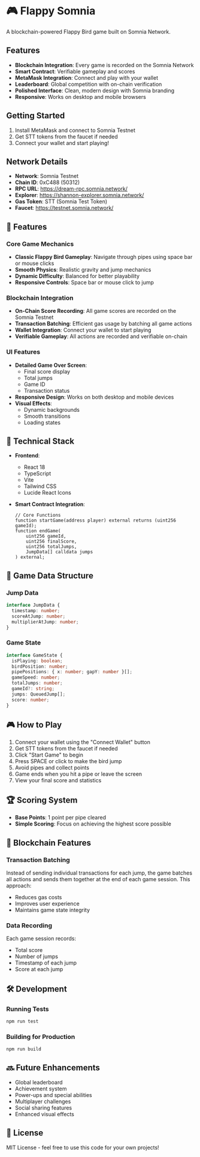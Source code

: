 # 🎮 Flappy Somnia

A blockchain-powered Flappy Bird game built on Somnia Network.

## Features

- **Blockchain Integration**: Every game is recorded on the Somnia Network
- **Smart Contract**: Verifiable gameplay and scores
- **MetaMask Integration**: Connect and play with your wallet
- **Leaderboard**: Global competition with on-chain verification
- **Polished Interface**: Clean, modern design with Somnia branding
- **Responsive**: Works on desktop and mobile browsers

## Getting Started

1. Install MetaMask and connect to Somnia Testnet
2. Get STT tokens from the faucet if needed
3. Connect your wallet and start playing!

## Network Details

- **Network**: Somnia Testnet
- **Chain ID**: 0xC488 (50312)
- **RPC URL**: https://dream-rpc.somnia.network/
- **Explorer**: https://shannon-explorer.somnia.network/
- **Gas Token**: STT (Somnia Test Token)
- **Faucet**: https://testnet.somnia.network/

## 🌟 Features

### Core Game Mechanics
- **Classic Flappy Bird Gameplay**: Navigate through pipes using space bar or mouse clicks
- **Smooth Physics**: Realistic gravity and jump mechanics
- **Dynamic Difficulty**: Balanced for better playability
- **Responsive Controls**: Space bar or mouse click to jump

### Blockchain Integration
- **On-Chain Score Recording**: All game scores are recorded on the Somnia Testnet
- **Transaction Batching**: Efficient gas usage by batching all game actions
- **Wallet Integration**: Connect your wallet to start playing
- **Verifiable Gameplay**: All actions are recorded and verifiable on-chain

### UI Features
- **Detailed Game Over Screen**: 
  - Final score display
  - Total jumps
  - Game ID
  - Transaction status
- **Responsive Design**: Works on both desktop and mobile devices
- **Visual Effects**: 
  - Dynamic backgrounds
  - Smooth transitions
  - Loading states

## 🔧 Technical Stack

- **Frontend**:
  - React 18
  - TypeScript
  - Vite
  - Tailwind CSS
  - Lucide React Icons

- **Smart Contract Integration**:
  ```solidity
  // Core Functions
  function startGame(address player) external returns (uint256 gameId);
  function endGame(
      uint256 gameId,
      uint256 finalScore,
      uint256 totalJumps,
      JumpData[] calldata jumps
  ) external;
  ```

## 🎯 Game Data Structure

### Jump Data
```typescript
interface JumpData {
  timestamp: number;
  scoreAtJump: number;
  multiplierAtJump: number;
}
```

### Game State
```typescript
interface GameState {
  isPlaying: boolean;
  birdPosition: number;
  pipePositions: { x: number; gapY: number }[];
  gameSpeed: number;
  totalJumps: number;
  gameId?: string;
  jumps: QueuedJump[];
  score: number;
}
```

## 🎮 How to Play

1. Connect your wallet using the "Connect Wallet" button
2. Get STT tokens from the faucet if needed
3. Click "Start Game" to begin
4. Press SPACE or click to make the bird jump
5. Avoid pipes and collect points
6. Game ends when you hit a pipe or leave the screen
7. View your final score and statistics

## 🏆 Scoring System

- **Base Points**: 1 point per pipe cleared
- **Simple Scoring**: Focus on achieving the highest score possible

## 🔗 Blockchain Features

### Transaction Batching
Instead of sending individual transactions for each jump, the game batches all actions and sends them together at the end of each game session. This approach:
- Reduces gas costs
- Improves user experience
- Maintains game state integrity

### Data Recording
Each game session records:
- Total score
- Number of jumps
- Timestamp of each jump
- Score at each jump

## 🛠 Development

### Running Tests
```bash
npm run test
```

### Building for Production
```bash
npm run build
```

## 🔜 Future Enhancements

- Global leaderboard
- Achievement system
- Power-ups and special abilities
- Multiplayer challenges
- Social sharing features
- Enhanced visual effects

## 📝 License

MIT License - feel free to use this code for your own projects!